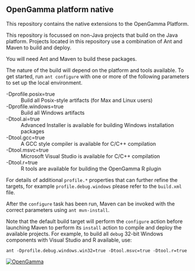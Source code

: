 OpenGamma platform native
-------------------------
This repository contains the native extensions to the OpenGamma Platform.

This repository is focussed on non-Java projects that build on the Java
platform. Projects located in this repository use a combination of Ant and
Maven to build and deploy.

You will need Ant and Maven to build these packages.

The nature of the build will depend on the platform and tools available. To get
started, run `ant configure` with one or more of the following parameters to
set up the local environment.

<dl>
  <dt>-Dprofile.posix=true</dt>
  <dd>Build all Posix-style artifacts (for Max and Linux users)</dd>
  <dt>-Dprofile.windows=true</dt>
  <dd>Build all Windows artifacts</dd>
  <dt>-Dtool.ai=true</dt>
  <dd>Advanced Installer is available for building Windows installation packages</dd>
  <dt>-Dtool.gcc=true</dt>
  <dd>A GCC style compiler is available for C/C++ compilation</dd>
  <dt>-Dtool.msvc=true</dt>
  <dd>Microsoft Visual Studio is available for C/C++ compilation</dd>
  <dt>-Dtool.r=true</dt>
  <dd>R tools are available for building the OpenGamma R plugin</dd>
</dl>

For details of additional `profile.*` properties that can further refine the
targets, for example `profile.debug.windows` please refer to the `build.xml`
file.

After the `configure` task has been run, Maven can be invoked with the correct
parameters using `ant mvn-install`.

Note that the default build target will perform the `configure` action before
launching Maven to perform its `install` action to compile and deploy the
available projects. For example, to build all `debug` 32-bit Windows components
with Visual Studio and R available, use:

    ant -Dprofile.debug.windows.win32=true -Dtool.msvc=true -Dtool.r=true

[![OpenGamma](http://developers.opengamma.com/res/display/default/chrome/masthead_logo.png "OpenGamma")](http://developers.opengamma.com)
